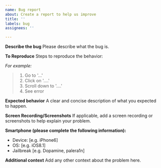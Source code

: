 ```yaml
---
name: Bug report
about: Create a report to help us improve
title: ''
labels: bug
assignees: ''

---
```


**Describe the bug**
Please describe what the bug is.

**To Reproduce**
Steps to reproduce the behavior:

*For example:*
> 1. Go to '...'
> 2. Click on '....'
> 3. Scroll down to '....'
> 4. See error

**Expected behavior**
A clear and concise description of what you expected to happen.

**Screen Recording/Screenshots**
If applicable, add a screen recording or screenshots to help explain your problem.

**Smartphone (please complete the following information):**
 - Device: [e.g. iPhone6]
 - OS: [e.g. iOS8.1]
 - Jailbreak [e.g. Dopamine, palera1n]

**Additional context**
Add any other context about the problem here.

